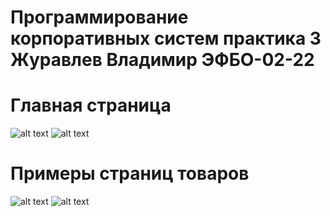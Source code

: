 # Программирование корпоративных систем практика 3 Журавлев Владимир ЭФБО-02-22

# Главная страница
![alt text](photo_2024-09-19_13-50-02.jpg)
![alt text](photo_2024-09-19_13-50-07.jpg)

# Примеры страниц товаров
![alt text](photo_2024-09-19_13-50-11.jpg)
![alt text](photo_2024-09-19_13-49-42.jpg)